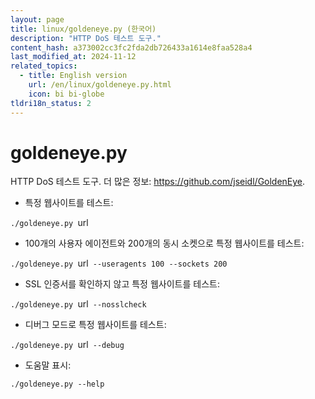 ```yaml
---
layout: page
title: linux/goldeneye.py (한국어)
description: "HTTP DoS 테스트 도구."
content_hash: a373002cc3fc2fda2db726433a1614e8faa528a4
last_modified_at: 2024-11-12
related_topics:
  - title: English version
    url: /en/linux/goldeneye.py.html
    icon: bi bi-globe
tldri18n_status: 2
---
```

# goldeneye.py

HTTP DoS 테스트 도구.
더 많은 정보: <https://github.com/jseidl/GoldenEye>.

- 특정 웹사이트를 테스트:

`./goldeneye.py `<span class="tldr-var badge badge-pill bg-dark-lm bg-white-dm text-white-lm text-dark-dm font-weight-bold">url</span>

- 100개의 사용자 에이전트와 200개의 동시 소켓으로 특정 웹사이트를 테스트:

`./goldeneye.py `<span class="tldr-var badge badge-pill bg-dark-lm bg-white-dm text-white-lm text-dark-dm font-weight-bold">url</span>` --useragents 100 --sockets 200`

- SSL 인증서를 확인하지 않고 특정 웹사이트를 테스트:

`./goldeneye.py `<span class="tldr-var badge badge-pill bg-dark-lm bg-white-dm text-white-lm text-dark-dm font-weight-bold">url</span>` --nosslcheck`

- 디버그 모드로 특정 웹사이트를 테스트:

`./goldeneye.py `<span class="tldr-var badge badge-pill bg-dark-lm bg-white-dm text-white-lm text-dark-dm font-weight-bold">url</span>` --debug`

- 도움말 표시:

`./goldeneye.py --help`
